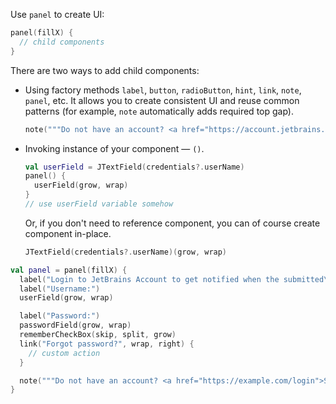 Use `panel` to create UI:

```kotlin
panel(fillX) {
  // child components
}
```
There are two ways to add child components:
* Using factory methods `label`, `button`, `radioButton`, `hint`, `link`, `note`, `panel`, etc. It allows you to create consistent UI and reuse common patterns (for example, `note` automatically adds required top gap).
  ```kotlin
  note("""Do not have an account? <a href="https://account.jetbrains.com/login">Sign Up</a>""", span, wrap)
  ```
* Invoking instance of your component — `()`.
  ```kotlin
  val userField = JTextField(credentials?.userName)
  panel() {
    userField(grow, wrap)
  }
  // use userField variable somehow
  ```
  
  Or, if you don't need to reference component, you can of course create component in-place.
  ```kotlin
  JTextField(credentials?.userName)(grow, wrap)
  ```
   
   
```kotlin
val panel = panel(fillX) {
  label("Login to JetBrains Account to get notified when the submitted\nexceptions are fixed.", span, wrap)
  label("Username:")
  userField(grow, wrap)

  label("Password:")
  passwordField(grow, wrap)
  rememberCheckBox(skip, split, grow)
  link("Forgot password?", wrap, right) {
    // custom action
  }

  note("""Do not have an account? <a href="https://example.com/login">Sign Up</a>""", span, wrap)
}
```